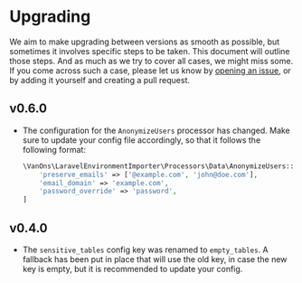 # Upgrading

We aim to make upgrading between versions as smooth as possible, but sometimes it involves specific steps to be taken.
This document will outline those steps. And as much as we try to cover all cases, we might miss some. If you come
across such a case, please let us know by [opening an issue][issues], or by adding it yourself and creating a pull request.

<!-- EXAMPLE -->
<!--
# v1 to v2

* Remove the `foo` column from the `bar` table.
* Add the `baz` column to the `bar` table.
* Run `php artisan migrate` to update the database.
-->

## v0.6.0

* The configuration for the `AnonymizeUsers` processor has changed. Make sure to update your config file accordingly, so
  that it follows the following format:

  ```php
  \VanOns\LaravelEnvironmentImporter\Processors\Data\AnonymizeUsers::class => [
      'preserve_emails' => ['@example.com', 'john@doe.com'],
      'email_domain' => 'example.com',
      'password_override' => 'password',
  ]
  ```

## v0.4.0

* The `sensitive_tables` config key was renamed to `empty_tables`. A fallback has been put in place that will use the
old key, in case the new key is empty, but it is recommended to update your config.

[issues]: https://github.com/VanOns/laravel-environment-importer/issues
